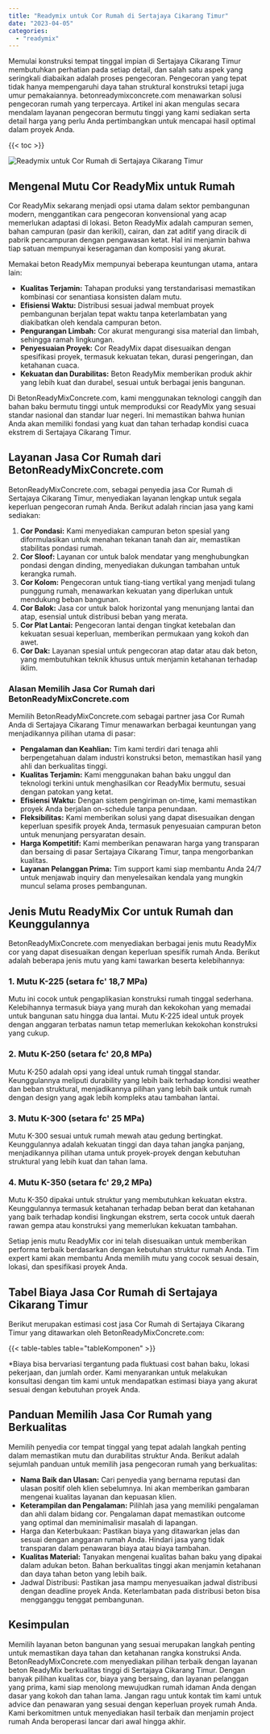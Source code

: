 ```yaml
---
title: "Readymix untuk Cor Rumah di Sertajaya Cikarang Timur"
date: "2023-04-05"
categories: 
  - "readymix"
---
```


Memulai konstruksi tempat tinggal impian di Sertajaya Cikarang Timur membutuhkan perhatian pada setiap detail, dan salah satu aspek yang seringkali diabaikan adalah proses pengecoran. Pengecoran yang tepat tidak hanya mempengaruhi daya tahan struktural konstruksi tetapi juga umur pemakaiannya. betonreadymixconcrete.com menawarkan solusi pengecoran rumah yang terpercaya. Artikel ini akan mengulas secara mendalam layanan pengecoran bermutu tinggi yang kami sediakan serta detail harga yang perlu Anda pertimbangkan untuk mencapai hasil optimal dalam proyek Anda.

{{< toc >}}

![Readymix untuk Cor Rumah di Sertajaya Cikarang Timur](https://betoncor8.github.io/cor/harga-beton-readymix-concrete%20(21).png)

## Mengenal Mutu Cor ReadyMix untuk Rumah

Cor ReadyMix sekarang menjadi opsi utama dalam sektor pembangunan modern, menggantikan cara pengecoran konvensional yang acap memerlukan adaptasi di lokasi. Beton ReadyMix adalah campuran semen, bahan campuran (pasir dan kerikil), cairan, dan zat aditif yang diracik di pabrik pencampuran dengan pengawasan ketat. Hal ini menjamin bahwa tiap satuan mempunyai keseragaman dan komposisi yang akurat.

Memakai beton ReadyMix mempunyai beberapa keuntungan utama, antara lain:

- **Kualitas Terjamin:** Tahapan produksi yang terstandarisasi memastikan kombinasi cor senantiasa konsisten dalam mutu.
- **Efisiensi Waktu:** Distribusi sesuai jadwal membuat proyek pembangunan berjalan tepat waktu tanpa keterlambatan yang diakibatkan oleh kendala campuran beton.
- **Pengurangan Limbah:** Cor akurat mengurangi sisa material dan limbah, sehingga ramah lingkungan.
- **Penyesuaian Proyek:** Cor ReadyMix dapat disesuaikan dengan spesifikasi proyek, termasuk kekuatan tekan, durasi pengeringan, dan ketahanan cuaca.
- **Kekuatan dan Durabilitas:** Beton ReadyMix memberikan produk akhir yang lebih kuat dan durabel, sesuai untuk berbagai jenis bangunan.

Di BetonReadyMixConcrete.com, kami menggunakan teknologi canggih dan bahan baku bermutu tinggi untuk memproduksi cor ReadyMix yang sesuai standar nasional dan standar luar negeri. Ini memastikan bahwa hunian Anda akan memiliki fondasi yang kuat dan tahan terhadap kondisi cuaca ekstrem di Sertajaya Cikarang Timur.

## Layanan Jasa Cor Rumah dari BetonReadyMixConcrete.com

BetonReadyMixConcrete.com, sebagai penyedia jasa Cor Rumah di Sertajaya Cikarang Timur, menyediakan layanan lengkap untuk segala keperluan pengecoran rumah Anda. Berikut adalah rincian jasa yang kami sediakan:

1. **Cor Pondasi:** Kami menyediakan campuran beton spesial yang diformulasikan untuk menahan tekanan tanah dan air, memastikan stabilitas pondasi rumah.
2. **Cor Sloof:** Layanan cor untuk balok mendatar yang menghubungkan pondasi dengan dinding, menyediakan dukungan tambahan untuk kerangka rumah.
3. **Cor Kolom:** Pengecoran untuk tiang-tiang vertikal yang menjadi tulang punggung rumah, menawarkan kekuatan yang diperlukan untuk mendukung beban bangunan.
4. **Cor Balok:** Jasa cor untuk balok horizontal yang menunjang lantai dan atap, esensial untuk distribusi beban yang merata.
5. **Cor Plat Lantai:** Pengecoran lantai dengan tingkat ketebalan dan kekuatan sesuai keperluan, memberikan permukaan yang kokoh dan awet.
6. **Cor Dak:** Layanan spesial untuk pengecoran atap datar atau dak beton, yang membutuhkan teknik khusus untuk menjamin ketahanan terhadap iklim.

### Alasan Memilih Jasa Cor Rumah dari BetonReadyMixConcrete.com

Memilih BetonReadyMixConcrete.com sebagai partner jasa Cor Rumah Anda di Sertajaya Cikarang Timur menawarkan berbagai keuntungan yang menjadikannya pilihan utama di pasar:

- **Pengalaman dan Keahlian:** Tim kami terdiri dari tenaga ahli berpengetahuan dalam industri konstruksi beton, memastikan hasil yang ahli dan berkualitas tinggi.
- **Kualitas Terjamin:** Kami menggunakan bahan baku unggul dan teknologi terkini untuk menghasilkan cor ReadyMix bermutu, sesuai dengan patokan yang ketat.
- **Efisiensi Waktu:** Dengan sistem pengiriman on-time, kami memastikan proyek Anda berjalan on-schedule tanpa penundaan.
- **Fleksibilitas:** Kami memberikan solusi yang dapat disesuaikan dengan keperluan spesifik proyek Anda, termasuk penyesuaian campuran beton untuk menunjang persyaratan desain.
- **Harga Kompetitif:** Kami memberikan penawaran harga yang transparan dan bersaing di pasar Sertajaya Cikarang Timur, tanpa mengorbankan kualitas.
- **Layanan Pelanggan Prima:** Tim support kami siap membantu Anda 24/7 untuk menjawab inquiry dan menyelesaikan kendala yang mungkin muncul selama proses pembangunan.

## Jenis Mutu ReadyMix Cor untuk Rumah dan Keunggulannya

BetonReadyMixConcrete.com menyediakan berbagai jenis mutu ReadyMix cor yang dapat disesuaikan dengan keperluan spesifik rumah Anda. Berikut adalah beberapa jenis mutu yang kami tawarkan beserta kelebihannya:

### 1\. Mutu K-225 (setara fc' 18,7 MPa)

Mutu ini cocok untuk pengaplikasian konstruksi rumah tinggal sederhana. Kelebihannya termasuk biaya yang murah dan kekokohan yang memadai untuk bangunan satu hingga dua lantai. Mutu K-225 ideal untuk proyek dengan anggaran terbatas namun tetap memerlukan kekokohan konstruksi yang cukup.

### 2\. Mutu K-250 (setara fc' 20,8 MPa)

Mutu K-250 adalah opsi yang ideal untuk rumah tinggal standar. Keunggulannya meliputi durability yang lebih baik terhadap kondisi weather dan beban struktural, menjadikannya pilihan yang lebih baik untuk rumah dengan design yang agak lebih kompleks atau tambahan lantai.

### 3\. Mutu K-300 (setara fc' 25 MPa)

Mutu K-300 sesuai untuk rumah mewah atau gedung bertingkat. Keunggulannya adalah kekuatan tinggi dan daya tahan jangka panjang, menjadikannya pilihan utama untuk proyek-proyek dengan kebutuhan struktural yang lebih kuat dan tahan lama.

### 4\. Mutu K-350 (setara fc' 29,2 MPa)

Mutu K-350 dipakai untuk struktur yang membutuhkan kekuatan ekstra. Keunggulannya termasuk ketahanan terhadap beban berat dan ketahanan yang baik terhadap kondisi lingkungan ekstrem, serta cocok untuk daerah rawan gempa atau konstruksi yang memerlukan kekuatan tambahan.

Setiap jenis mutu ReadyMix cor ini telah disesuaikan untuk memberikan performa terbaik berdasarkan dengan kebutuhan struktur rumah Anda. Tim expert kami akan membantu Anda memilih mutu yang cocok sesuai desain, lokasi, dan spesifikasi proyek Anda.

## Tabel Biaya Jasa Cor Rumah di Sertajaya Cikarang Timur

Berikut merupakan estimasi cost jasa Cor Rumah di Sertajaya Cikarang Timur yang ditawarkan oleh BetonReadyMixConcrete.com:

{{< table-tables table="tableKomponen" >}}

\*Biaya bisa bervariasi tergantung pada fluktuasi cost bahan baku, lokasi pekerjaan, dan jumlah order. Kami menyarankan untuk melakukan konsultasi dengan tim kami untuk mendapatkan estimasi biaya yang akurat sesuai dengan kebutuhan proyek Anda.

## Panduan Memilih Jasa Cor Rumah yang Berkualitas

Memilih penyedia cor tempat tinggal yang tepat adalah langkah penting dalam memastikan mutu dan durabilitas struktur Anda. Berikut adalah sejumlah panduan untuk memilih jasa pengecoran rumah yang berkualitas:

- **Nama Baik dan Ulasan:** Cari penyedia yang bernama reputasi dan ulasan positif oleh klien sebelumnya. Ini akan memberikan gambaran mengenai kualitas layanan dan kepuasan klien.
- **Keterampilan dan Pengalaman:** Pilihlah jasa yang memiliki pengalaman dan ahli dalam bidang cor. Pengalaman dapat memastikan outcome yang optimal dan meminimalisir masalah di lapangan.
- Harga dan Keterbukaan: Pastikan biaya yang ditawarkan jelas dan sesuai dengan anggaran rumah Anda. Hindari jasa yang tidak transparan dalam penawaran biaya atau biaya tambahan.
- **Kualitas Material:** Tanyakan mengenai kualitas bahan baku yang dipakai dalam adukan beton. Bahan berkualitas tinggi akan menjamin ketahanan dan daya tahan beton yang lebih baik.
- Jadwal Distribusi: Pastikan jasa mampu menyesuaikan jadwal distribusi dengan deadline proyek Anda. Keterlambatan pada distribusi beton bisa mengganggu tenggat pembangunan.

## Kesimpulan

Memilih layanan beton bangunan yang sesuai merupakan langkah penting untuk memastikan daya tahan dan ketahanan rangka konstruksi Anda. BetonReadyMixConcrete.com menyediakan pilihan terbaik dengan layanan beton ReadyMix berkualitas tinggi di Sertajaya Cikarang Timur. Dengan banyak pilihan kualitas cor, biaya yang bersaing, dan layanan pelanggan yang prima, kami siap menolong mewujudkan rumah idaman Anda dengan dasar yang kokoh dan tahan lama. Jangan ragu untuk kontak tim kami untuk advice dan penawaran yang sesuai dengan keperluan proyek rumah Anda. Kami berkomitmen untuk menyediakan hasil terbaik dan menjamin project rumah Anda beroperasi lancar dari awal hingga akhir.
